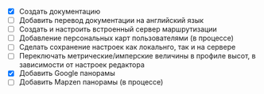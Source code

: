 <!-- markdownlint-disable-next-line first-line-heading -->
- [x] Создать документацию
- [ ] Добавить перевод документации на английский язык
- [ ] Создать и настроить встроенный сервер маршрутизации
- [ ] Добавление персональных карт пользователями  (в процессе)
- [ ] Сделать сохранение настроек как локальнго, так и на сервере  
- [ ] Переключать метрические/имперские величины в профиле высот, в зависимости от настроек редактора
- [x] Добавить Google панорамы
- [ ] Добавить Mapzen панорамы (в процессе)
